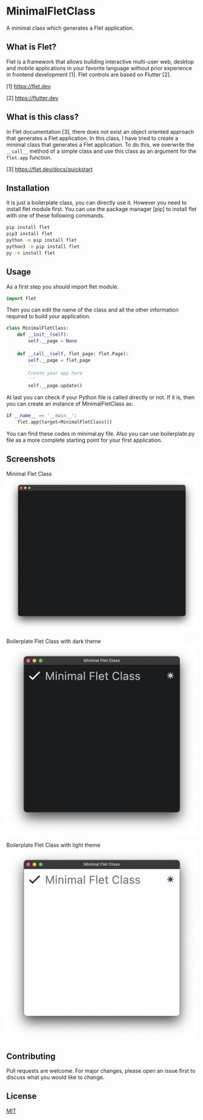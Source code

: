 # MinimalFletClass

A minimal class which generates a Flet application.

## What is Flet?

Flet is a framework that allows building interactive multi-user web, desktop and mobile applications in your favorite language without prior experience in frontend development [1]. Flet controls are based on Flutter [2].

[1] https://flet.dev

[2] https://flutter.dev

## What is this class?

In Flet documentation [3], there does not exist an object oriented approach that generates a Flet application. In this class, I have tried to create a minimal class that generates a Flet application. To do this, we overwrite the `__call__` method of a simple class and use this class as an argument for the `flet.app` function.

[3] https://flet.dev/docs/quickstart

## Installation

It is just a boilerplate class, you can directly use it. However you need to install flet module first. You can use the package manager [pip] to install flet with one of these following commands.

```bash
pip install flet
pip3 install flet
python -m pip install flet
python3 -m pip install flet
py -m install flet
```

## Usage

As a first step you should import flet module.

```python
import flet
```

Then you can edit the name of the class and all the other information required to build your application.


```python
class MinimalFletClass:
    def __init__(self):
        self.__page = None

    def __call__(self, flet_page: flet.Page):
        self.__page = flet_page
        '''
        Create your app here
        '''
        self.__page.update()
```

At last you can check if your Python file is called directly or not. If it is, then you can create an instance of MinimalFletClass as:

```python
if __name__ == '__main__':
    flet.app(target=MinimalFletClass())
```

You can find these codes in minimal.py file. Also you can use boilerplate.py file as a more complete starting point for your first application.

## Screenshots

Minimal Flet Class
![Screenshot 1](https://raw.githubusercontent.com/canbula/MinimalFletClass/master/minimal.png)

Boilerplate Flet Class with dark theme
![Screenshot 2](https://raw.githubusercontent.com/canbula/MinimalFletClass/master/boilerplate_dark.png)

Boilerplate Flet Class with light theme
![Screenshot 3](https://raw.githubusercontent.com/canbula/MinimalFletClass/master/boilerplate_light.png)

## Contributing

Pull requests are welcome. For major changes, please open an issue first
to discuss what you would like to change.

## License

[MIT](https://choosealicense.com/licenses/mit/)